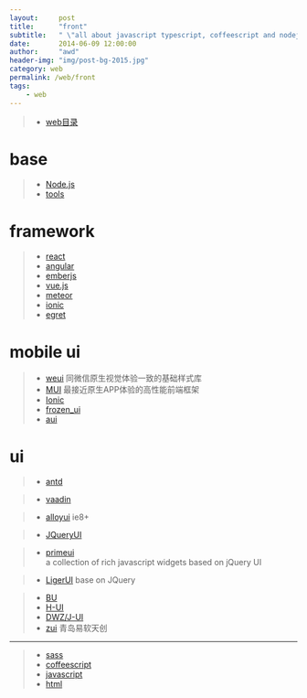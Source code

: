 ```yaml
---
layout:     post
title:      "front"
subtitle:   " \"all about javascript typescript, coffeescript and nodejs, css, html, framworks, sass, less, \""
date:       2014-06-09 12:00:00
author:     "awd"
header-img: "img/post-bg-2015.jpg"
category: web
permalink: /web/front
tags:
    - web
---
```

> - [web目录](/web/)


# base

> - [Node.js](/web/nodejs) 
> - [tools](/web/tools)



# framework

> - [react](/web/react)
> - [angular](/web/angular)
> - [emberjs](/web/emberjs)
> - [vue.js](/web/vuejs)
> - [meteor](/web/meteor)
> - [ionic](/web/ionic)
> - [egret](/web/egret)



# mobile ui
> - [weui](https://weui.io/) 同微信原生视觉体验一致的基础样式库
> - [MUI](http://dev.dcloud.net.cn/mui/)  最接近原生APP体验的高性能前端框架
> - [Ionic](/web/ionic)
> - [frozen_ui](http://frozenui.github.io/)
> - [aui](http://www.auicss.com/)



# ui

> - [antd](/web/antd)

> - [vaadin](https://vaadin.com/home)

> - [alloyui](https://alloyui.com/)
	ie8+

> - [JQueryUI](https://jqueryui.com/)

> - [primeui](https://www.primefaces.org/primeui/)   
	a collection of rich javascript widgets based on jQuery UI


> - [LigerUI](http://www.ligerui.com/)
	base on JQuery

> - [BU](http://www.builive.com/)
> - [H-UI](https://github.com/jackying)
> - [DWZ/J-UI](http://jui.org/)
> - [zui](https://github.com/easysoft/zui) 青岛易软天创


****

> - [sass](/lang/sass)
> - [coffeescript](/lang/coffeescript)
> - [javascript](/lang/javascript)
> - [html](/lang/html)












